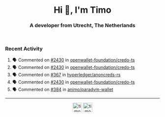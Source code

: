 <h1 align="center">Hi 👋, I'm Timo</h1>
<h3 align="center">A developer from Utrecht, The Netherlands</h3>
<br/>
<!-- https://github.com/rahuldkjain/github-profile-readme-generator --!>

<!--  <p align="left"><img src="https://github-readme-stats.vercel.app/api?username=timoglastra&show_icons=true&count_private=true&" alt="timoglastra" /></p> --!>

<!--
Github language stats
<p align="left"><img src="https://github-readme-stats.vercel.app/api/top-langs/?username=timoglastra&layout=compact" alt="timoglastra" /><p>
-->

<!-- Codestats language stats -->
<!-- <p align="left"><img src="https://codestats-readme.vercel.app/api/top-langs/?username=timoglastra&layout=compact&language_count=12" alt="timoglastra" /><p>    --!>
  
<h3>Recent Activity</h3>

<!--START_SECTION:activity-->
1. 🗣 Commented on [#2430](https://github.com/openwallet-foundation/credo-ts/pull/2430#issuecomment-3357064976) in [openwallet-foundation/credo-ts](https://github.com/openwallet-foundation/credo-ts)
2. 🗣 Commented on [#2430](https://github.com/openwallet-foundation/credo-ts/pull/2430#issuecomment-3357061617) in [openwallet-foundation/credo-ts](https://github.com/openwallet-foundation/credo-ts)
3. 🗣 Commented on [#367](https://github.com/hyperledger/anoncreds-rs/pull/367#issuecomment-3356858955) in [hyperledger/anoncreds-rs](https://github.com/hyperledger/anoncreds-rs)
4. 🗣 Commented on [#2430](https://github.com/openwallet-foundation/credo-ts/pull/2430#issuecomment-3356629366) in [openwallet-foundation/credo-ts](https://github.com/openwallet-foundation/credo-ts)
5. 🗣 Commented on [#384](https://github.com/animo/paradym-wallet/issues/384#issuecomment-3356610039) in [animo/paradym-wallet](https://github.com/animo/paradym-wallet)
<!--END_SECTION:activity-->

---

<p align="center">
<a href="https://twitter.com/timoglastra" target="blank"><img align="center" src="https://cdn.jsdelivr.net/npm/simple-icons@3.0.1/icons/twitter.svg" alt="timoglastra" height="30" width="30" /></a>
<a href="https://linkedin.com/in/timoglastra" target="blank"><img align="center" src="https://cdn.jsdelivr.net/npm/simple-icons@3.0.1/icons/linkedin.svg" alt="timoglastra" height="30" width="30" /></a>
</p>



